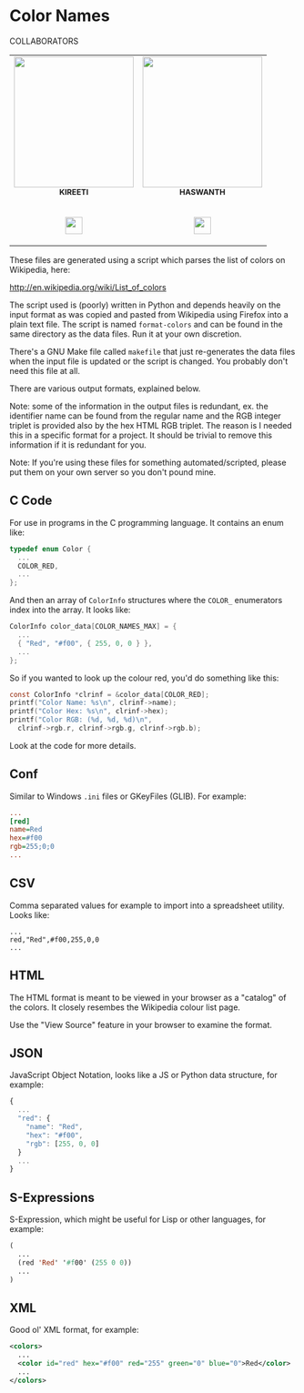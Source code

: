 Color Names
===========
COLLABORATORS
<table>
  <tr>
   <td align="center"><img src="https://avatars.githubusercontent.com/u/66979717?v=4" width="210px;" height="230px;" alt=""/><br /><sub><b>KIREETI</b></sub></a><br />
  <br/>
   <p align="center">
   <a href="https://github.com/Kireeti2001" alt="Github">
     <img src="http://www.iconninja.com/files/241/825/211/round-collaboration-social-github-code-circle-network-icon.svg" width = "30">
  </a>
  </p>
</td>
   <td align="center"><img src="https://avatars.githubusercontent.com/u/78893155?v=4" width="210px;" height="230px;"  alt=""/><br/><sub><b>HASWANTH</b></sub></a><br />
   <br/>
   <p align="center">
   <a href="https://github.com/Haswanth2002" alt="Github">
     <img src="http://www.iconninja.com/files/241/825/211/round-collaboration-social-github-code-circle-network-icon.svg" width = "30">
  </a>
  </p>
</td>
    </tr>
    </table>


These files are generated using a script which parses the list of colors
on Wikipedia, here:

  http://en.wikipedia.org/wiki/List_of_colors

The script used is (poorly) written in Python and depends heavily on the
input format as was copied and pasted from Wikipedia using Firefox into a
plain text file. The script is named `format-colors` and can be found in the
same directory as the data files. Run it at your own discretion.

There's a GNU Make file called `makefile` that just re-generates the data
files when the input file is updated or the script is changed. You probably
don't need this file at all.

There are various output formats, explained below.

Note: some of the information in the output files is redundant, ex. the
identifier name can be found from the regular name and the RGB integer
triplet is provided also by the hex HTML RGB triplet. The reason is I needed
this in a specific format for a project. It should be trivial to remove this
information if it is redundant for you.

Note: If you're using these files for something automated/scripted, please
put them on your own server so you don't pound mine.

C Code
------

For use in programs in the C programming language. It contains an enum like:

```c
typedef enum Color {
  ...
  COLOR_RED,
  ...
};
```

And then an array of `ColorInfo` structures where the `COLOR_` enumerators
index into the array. It looks like:

```c
ColorInfo color_data[COLOR_NAMES_MAX] = {
  ...
  { "Red", "#f00", { 255, 0, 0 } },
  ...
};
```

So if you wanted to look up the colour red, you'd do something like this:

```c
const ColorInfo *clrinf = &color_data[COLOR_RED];
printf("Color Name: %s\n", clrinf->name);
printf("Color Hex: %s\n", clrinf->hex);
printf("Color RGB: (%d, %d, %d)\n",
  clrinf->rgb.r, clrinf->rgb.g, clrinf->rgb.b);
```

Look at the code for more details.

Conf
----

Similar to Windows `.ini` files or GKeyFiles (GLIB). For example:

```ini
...
[red]
name=Red
hex=#f00
rgb=255;0;0
...
```

CSV
---

Comma separated values for example to import into a spreadsheet utility.
Looks like:

```csv
...
red,"Red",#f00,255,0,0
...
```

HTML
----

The HTML format is meant to be viewed in your browser as a "catalog" of the
colors. It closely resembes the Wikipedia colour list page.

Use the "View Source" feature in your browser to examine the format.

JSON
----

JavaScript Object Notation, looks like a JS or Python data structure, for
example:

```js
{
  ...
  "red": {
    "name": "Red",
    "hex": "#f00",
    "rgb": [255, 0, 0]
  }
  ...
}
```

S-Expressions
-------------

S-Expression, which might be useful for Lisp or other languages, for example:

```lisp
(
  ...
  (red 'Red' '#f00' (255 0 0))
  ...
)
```

XML
---

Good ol' XML format, for example:

```xml
<colors>
  ...
  <color id="red" hex="#f00" red="255" green="0" blue="0">Red</color>
  ...
</colors>
```
